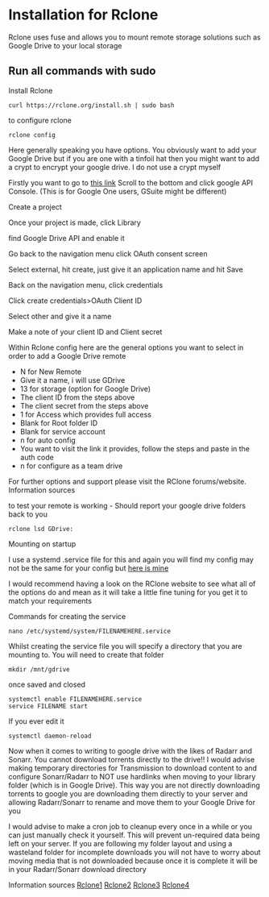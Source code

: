 # Installation for Rclone 
Rclone uses fuse and allows you to mount remote storage solutions such as Google Drive to your local storage

## Run all commands with sudo

Install Rclone
```
curl https://rclone.org/install.sh | sudo bash
```

to configure rclone
```
rclone config
```

Here generally speaking you have options. You obviously want to add your Google Drive but if you are one with a tinfoil hat then you might want to add a crypt to encrypt your google drive. I do not use a crypt myself

Firstly you want to go to [this link](developers.google.com) Scroll to the bottom and 
click google API Console. (This is for Google One users, GSuite might be different)

Create a project 

Once your project is made, click Library

find Google Drive API and enable it

Go back to the navigation menu click OAuth consent screen

Select external, hit create, just give it an application name and hit Save

Back on the navigation menu, click credentials 

Click create credentials>OAuth Client ID

Select other and give it a name

Make a note of your client ID and Client secret


Within Rclone config here are the general options you want to select in order to add a Google Drive remote

- N for New Remote
- Give it a name, i will use GDrive
- 13 for storage (option for Google Drive)
- The client ID from the steps above
- The client secret from the steps above
- 1 for Access which provides full access
- Blank for Root folder ID
- Blank for service account 
- n for auto config
- You want to visit the link it provides, follow the steps and paste in the auth code
- n for configure as a team drive

For further options and support please visit the RClone forums/website. Information sources 

to test your remote is working - Should report your google drive folders back to you 
```
rclone lsd GDrive:
```

Mounting on startup 

I use a systemd .service file for this and again you will find my config may not be the same for your config but [here is mine](/etc/systemd/system/gdrive.service)

I would recommend having a look on the RClone website to see what all of the options do and mean as it will take a little fine tuning for you get it to match your requirements

Commands for creating the service 
```
nano /etc/systemd/system/FILENAMEHERE.service
```

Whilst creating the service file you will specify a directory that you are mounting to. You will need to create that folder
```
mkdir /mnt/gdrive
```

once saved and closed
```
systemctl enable FILENAMEHERE.service
service FILENAME start
```

If you ever edit it 
```
systemctl daemon-reload
```

Now when it comes to writing to google drive with the likes of Radarr and Sonarr. You cannot download torrents directly to the drive!! I would advise making temporary directories for Transmission to download content to and configure Sonarr/Radarr to NOT use hardlinks when moving to your library folder (which is in Google Drive). This way you are not directly downloading torrents to google you are downloading them directly to your server and allowing Radarr/Sonarr to rename and move them to your Google Drive for you

I would advise to make a cron job to cleanup every once in a while or you can just manually check it yourself. This will prevent un-required data being left on your server. If you are following my folder layout and using a wasteland folder for incomplete downloads you will not have to worry about moving media that is not downloaded because once it is complete it will be in your Radarr/Sonarr download directory



Information sources [Rclone1](https://rclone.org/install/) [Rclone2](https://rclone.org/drive/) [Rclone3](https://rclone.org/commands/rclone_mount/) [Rclone4](https://bytesized-hosting.com/pages/rclone-gdrive)

